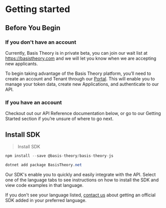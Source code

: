# Getting started
## Before You Begin
### If you don't have an account

Currently, Basis Theory is in private beta, you can join our wait list at https://basistheory.com and we will let you know when we are accepting new applicants.

To begin taking advantage of the Basis Theory platform, you’ll need to create an account and Tenant through our [Portal](https://portal.basistheory.com). This will enable you to manage your token data, create new Applications, and authenticate to our API.

### If you have an account

Checkout out our API Reference documentation below, or go to our Getting Started section if you’re unsure of where to go next.

## Install SDK

> Install SDK

```javascript
npm install --save @basis-theory/basis-theory-js
```

```csharp
dotnet add package BasisTheory.net 
```

Our SDK's enable you to quickly and easily integrate with the API. Select one of the language tabs to see instructions on how to install the SDK and view code examples in that language.

If you don't see your language listed, <a href="mailto:support@basistheory.com?subject=API SDK Language Support">contact us</a> about getting an official SDK added in your preferred language.
